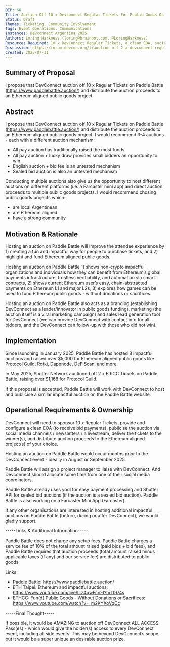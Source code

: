 ```yaml
---
DIP: 66
Title: Auction Off 10 x Devconnect Regular Tickets For Public Goods On Paddle Battle
Status: Draft
Themes: Ticketing, Community Involvement
Tags: Event Operations, Communications
Instances: Devconnect Argentina 2025
Authors: Loring Harkness (loring@brainbot.com, @LoringHarkness)
Resources Required: 10 x DevConnect Regular Tickets, a clean EOA, social media / newsletter / livestream support
Discussion: https://forum.devcon.org/t/auction-off-2-x-devconnect-regular-tickets-for-public-goods-on-paddle-battle/7607/1
Created: 2025-07-11
---
```


## Summary of Proposal

I propose that DevConnect auction off 10 x Regular Tickets on Paddle Battle (https://www.paddlebattle.auction/) and distribute the auction proceeds to an Ethereum aligned public goods project.

## Abstract

I propose that DevConnect auction off 10 x Regular Tickets on Paddle Battle (https://www.paddlebattle.auction/) and distribute the auction proceeds to an Ethereum aligned public goods project.
I would recommend 3-4 auctions - each with a different auction mechanism:
- All pay auction has traditionally raised the most funds
- All pay auction + lucky draw provides small bidders an opportunity to win
- English auction + bid fee is an untested mechanism
- Sealed bid auction is also an untested mechanism

Conducting multiple auctions also give us the opportunity to host different auctions on different platforms (i.e. a Farcaster mini app) and direct auction proceeds to multiple public goods projects.
I would recommend chosing public goods projects which:
- are local Argentinean
- are Ethereum aligned
- have a strong community

## Motivation & Rationale

Hosting an auction on Paddle Battle will improve the attendee experience by 1) creating a fun and impactful way for people to purchase tickets, and 2) highlight and fund Ethereum aligned public goods.

Hosting an auction on Paddle Battle 1) shows non-crypto impactful organizations and individuals how they can benefit from Ethereum’s global payments infrastructure, trustless verifiability, and automation via smart contracts, 2) shows current Ethereum user’s easy, chain-abstracted payments on Ethereum L1 and major L2s, 3) explores how games can be used to fund Ethereum public goods - without donations or sacrifices.

Hosting an auction on Paddle Battle also acts as a branding (establishing DevConnect as a leader/innovator in public goods funding), marketing (the auction itself is a viral marketing campaign) and sales lead generation tool for DevConnect (we can provide DevConnect with contact info for all bidders, and the DevConnect can follow-up with those who did not win).

## Implementation

Since launching in January 2025, Paddle Battle has hosted 8 impactful auctions and raised over $5,000 for Ethereum aligned public goods like Protocol Guild, Rotki, Dappnode, DeFiScan, and more.

In May 2025, Shutter Network auctioned off 2 x EthCC Tickets on Paddle Battle, raising over $1,168 for Protocol Guild.

If this proposal is accepted, Paddle Battle will work with DevConnect to host and publicise a similar impactful auction on the Paddle Battle website.

## Operational Requirements & Ownership

DevConnect will need to sponsor 10 x Regular Tickets, provide and configure a clean EOA (to receive bid payments), publicise the auction via social media channels / newsletters / a livestream, deliver the tickets to the winner(s), and distribute auction proceeds to the Ethereum aligned project(s) of your choice.

Hosting an auction on Paddle Battle would occur months prior to the DevConnect event - ideally in August or September 2025.

Paddle Battle will assign a project manager to liaise with DevConnect. And Devconnect should allocate some time from one of their social media coordinators.

Paddle Battle already uses yodl for easy payment processing and Shutter API for sealed bid auctions (if the auction is a sealed bid auction). Paddle Battle is also working on a Farcaster Mini App (Farcaster).

If any other organisations are interested in hosting additional impactful auctions on Paddle Battle (before, during or after DevConnect), we would gladly support.

-----Links & Additional Information-----

Paddle Battle does not charge any setup fees. Paddle Battle charges a service fee of 10% of the total amount raised (paid bids + bid fees), and Paddle Battle requires that auction proceeds (total amount raised minus applicable taxes (if any) and our service fee) are distributed to public goods.

Links:
- Paddle Battle: https://www.paddlebattle.auction/
- ETH Taipei: Ethereum and impactful auctions: https://www.youtube.com/live/ILz4qwFcnFI?t=11974s
- ETHCC: Fun(d) Public Goods - Without Donations or Sacrifices: https://www.youtube.com/watch?v=_m2KYXoVqCc

-----Final Thought-----

If possible, it would be AMAZING to auction off DevConnect ALL ACCESS Pass(es) - which would give the holder(s) access to every DevConnect event, including all side events. This may be beyond DevConnect’s scope, but it would be a super unique an desirable auction prize.
